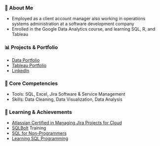 ### 🌟 About Me
- Employed as a client account manager also working in operations systems administration at a software development company
- Enrolled in the Google Data Analytics course, and learning SQL, R, and Tableau

### 📊 Projects & Portfolio
- [Data Portfolio](https://github.com/lsaute/Data-Portfolio)
- [Tableau Portfolio](https://public.tableau.com/app/profile/lacy.saute)
- [LinkedIn](https://www.linkedin.com/in/lacy-saute/)

### 📌 Core Competencies
- Tools: SQL, Excel, Jira Software & Service Management
- Skills: Data Cleaning, Data Visualization, Data Analysis

### 📖 Learning & Achievements
- [Atlassian Certified in Managing Jira Projects for Cloud](https://www.certmetrics.com/atlassian/public/badge.aspx?i=30&t=c&d=2022-06-30&ci=AT00162996)
- [SQLBolt](https://sqlbolt.com/) Training
- [SQL for Non-Programmers](https://www.linkedin.com/learning-login/share?forceAccount=false&redirect=https%3A%2F%2Fwww.linkedin.com%2Flearning%2Fsql-for-non-programmers%3Ftrk%3Dshare_ent_url%26shareId%3D0D9Cr80xTgWObZHmW9gZ1w%253D%253D)
- [Learning SQL Programming](https://www.linkedin.com/learning-login/share?forceAccount=false&redirect=https%3A%2F%2Fwww.linkedin.com%2Flearning%2Flearning-sql-programming-8382385%3Ftrk%3Dshare_ent_url%26shareId%3DUz6pvv74QBmjAkxkPp%252FzCg%253D%253D)


<!---
lsaute/lsaute is a ✨ special ✨ repository because its `README.md` (this file) appears on your GitHub profile.
You can click the Preview link to take a look at your changes.
--->
